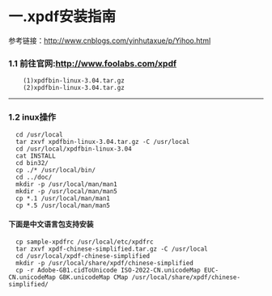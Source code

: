 # 一.xpdf安装指南

参考链接：http://www.cnblogs.com/yinhutaxue/p/Yihoo.html

### 1.1 前往官网:http://www.foolabs.com/xpdf<br/>
        (1)xpdfbin-linux-3.04.tar.gz
        (2)xpdfbin-linux-3.04.tar.gz
***
### 1.2 inux操作
      cd /usr/local
      tar zxvf xpdfbin-linux-3.04.tar.gz -C /usr/local
      cd /usr/local/xpdfbin-linux-3.04  
      cat INSTALL
      cd bin32/
      cp ./* /usr/local/bin/
      cd ../doc/
      mkdir -p /usr/local/man/man1
      mkdir -p /usr/local/man/man5
      cp *.1 /usr/local/man/man1
      cp *.5 /usr/local/man/man5
#### 下面是中文语言包支持安装
      cp sample-xpdfrc /usr/local/etc/xpdfrc
      tar zxvf xpdf-chinese-simplified.tar.gz -C /usr/local
      cd /usr/local/xpdf-chinese-simplified
      mkdir -p /usr/local/share/xpdf/chinese-simplified
      cp -r Adobe-GB1.cidToUnicode ISO-2022-CN.unicodeMap EUC-CN.unicodeMap GBK.unicodeMap CMap /usr/local/share/xpdf/chinese-simplified/
     


